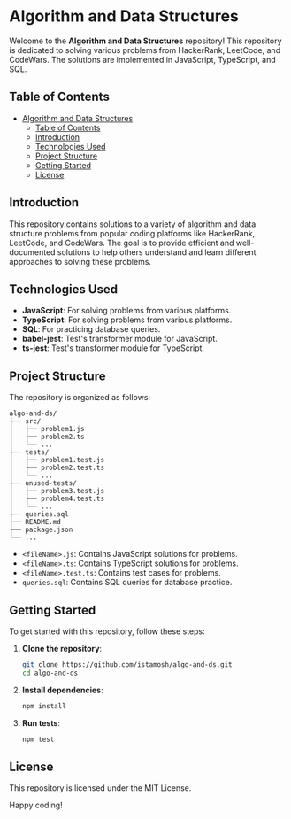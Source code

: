 # Algorithm and Data Structures

Welcome to the **Algorithm and Data Structures** repository! This repository is dedicated to solving various problems from HackerRank, LeetCode, and CodeWars. The solutions are implemented in JavaScript, TypeScript, and SQL.

## Table of Contents

- [Algorithm and Data Structures](#algorithm-and-data-structures)
  - [Table of Contents](#table-of-contents)
  - [Introduction](#introduction)
  - [Technologies Used](#technologies-used)
  - [Project Structure](#project-structure)
  - [Getting Started](#getting-started)
  - [License](#license)

## Introduction

This repository contains solutions to a variety of algorithm and data structure problems from popular coding platforms like HackerRank, LeetCode, and CodeWars. The goal is to provide efficient and well-documented solutions to help others understand and learn different approaches to solving these problems.

## Technologies Used

- **JavaScript**: For solving problems from various platforms.
- **TypeScript**: For solving problems from various platforms.
- **SQL**: For practicing database queries.
- **babel-jest**: Test's transformer module for JavaScript.
- **ts-jest**: Test's transformer module for TypeScript.

## Project Structure

The repository is organized as follows:

```
algo-and-ds/
├── src/
│   ├── problem1.js
│   ├── problem2.ts
│   └── ...
├── tests/
│   ├── problem1.test.js
│   ├── problem2.test.ts
│   └── ...
├── unused-tests/
│   ├── problem3.test.js
│   ├── problem4.test.ts
│   └── ...
├── queries.sql
├── README.md
├── package.json
└── ...
```

- `<fileName>.js`: Contains JavaScript solutions for problems.
- `<fileName>.ts`: Contains TypeScript solutions for problems.
- `<fileName>.test.ts`: Contains test cases for problems.
- `queries.sql`: Contains SQL queries for database practice.

## Getting Started

To get started with this repository, follow these steps:

1. **Clone the repository**:

   ```bash
   git clone https://github.com/istamosh/algo-and-ds.git
   cd algo-and-ds
   ```

2. **Install dependencies**:

   ```bash
   npm install
   ```

3. **Run tests**:
   ```bash
   npm test
   ```

## License

This repository is licensed under the MIT License.

Happy coding!
